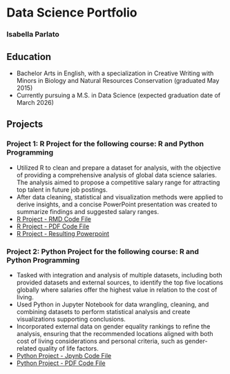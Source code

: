 # Data Science Portfolio
### Isabella Parlato

## Education
- Bachelor Arts in English, with a specialization in Creative Writing with Minors in Biology and Natural Resources Conservation (graduated May 2015)
- Currently pursuing a M.S. in Data Science (expected graduation date of March 2026)

## Projects
### Project 1: R Project for the following course: R and Python Programming
- Utilized R to clean and prepare a dataset for analysis, with the objective of providing a comprehensive analysis of global data science salaries. The analysis aimed to propose a competitive salary range for attracting top talent in future job postings.
- After data cleaning, statistical and visualization methods were applied to derive insights, and a concise PowerPoint presentation was created to summarize findings and suggested salary ranges.
- [R Project - RMD Code File](https://github.com/ParlatoI/portfolio/blob/main/project1_R/isabellaparlato.module05RProject.Rmd)
- [R Project - PDF Code File](https://github.com/ParlatoI/portfolio/blob/main/project1_R/isabellaparlato.module05RProject.pdf)
- [R Project - Resulting Powerpoint](https://github.com/ParlatoI/portfolio/blob/main/project1_R/isabellaparlato.rproject.dse5002.pptx)

### Project 2: Python Project for the following course: R and Python Programming
- Tasked with integration and analysis of multiple datasets, including both provided datasets and external sources, to identify the top five locations globally where salaries offer the highest value in relation to the cost of living. 
- Used Python in Jupyter Notebook for data wrangling, cleaning, and combining datasets to perform statistical analysis and create visualizations supporting conclusions.
- Incorporated external data on gender equality rankings to refine the analysis, ensuring that the recommended locations aligned with both cost of living considerations and personal criteria, such as gender-related quality of life factors.
- [Python Project - Jpynb Code File](https://github.com/ParlatoI/portfolio/blob/main/Project2_Python/isabellaparlato.module08PythonProject.ipynb)
- [Python Project - PDF Code File](https://github.com/ParlatoI/portfolio/blob/main/Project2_Python/isabellaparlato.module08PythonProject.pdf)
